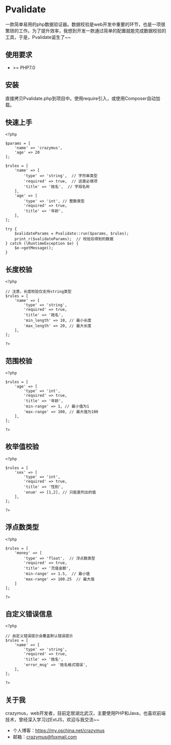 # Pvalidate
一款简单易用的php数据验证器。数据校验是web开发中重要的环节，也是一项很繁琐的工作。为了提升效率，我想到开发一款通过简单的配置就能完成数据校验的工具，于是，Pvalidate诞生了~~
## 使用要求
-  \>= PHP7.0

## 安装 
直接拷贝Pvalidate.php到项目中。使用require引入，或使用Composer自动加载。
## 快速上手
```
<?php 

$params = [
    'name' => 'crazymus',
    'age' => 20
];

$rules = [
    'name' => [
        'type' => 'string',  // 字符串类型
        'required' => true,  // 这是必填项
        'title' => '姓名',  // 字段名称 
    ],
    'age' => [
        'type' => 'int', // 整数类型 
        'required' => true,
        'title' => '年龄',
    ],
];

try {
    $validateParams = Pvalidate::run($params, $rules);
    print_r($validateParams);  // 校验后得到的数据
} catch (\RuntimeException $e) {
    $e->getMessage();
}
```

## 长度校验
```
<?php

// 注意，长度校验仅支持string类型
$rules = [
    'name' => [
        'type' => 'string',
        'required' => true,
        'title' => '姓名',
        'min_length' => 10, // 最小长度
        'max_length' => 20, // 最大长度 
    ],
];

?>
```

## 范围校验 
```
<?php 

$rules = [
    'age' => [
        'type' => 'int',
        'required' => true,
        'title' => '年龄',
        'min-range' => 1, // 最小值为1
        'max-range' => 100, // 最大值为100
    ],
];

?>
```

## 枚举值校验 
```
<?php 

$rules = [
    'sex' => [
        'type' => 'int',
        'required' => true,
        'title' => '性别',
        'enum' => [1,2], // 只能是列出的值 
    ],
];

?>
```

## 浮点数类型 
```
<?php 

$rules = [
    'money' => [
        'type' => 'float',  // 浮点数类型 
        'required' => true,
        'title' => '充值金额',
        'min-range' => 1.5,  // 最小值
        'max-range' => 100.25  // 最大值
    ]
];

?>
```

## 自定义错误信息 
```
<?php 

// 自定义错误提示会覆盖默认错误提示
$rules = [
    'name' => [
        'type' => 'string',
        'required' => true,
        'title' => '姓名',
        'error_msg' => '姓名格式错误',
    ],
];

?>
```

## 关于我 

crazymus，web开发者，目前定居湖北武汉，主要使用PHP和Java，也喜欢前端技术，曾经深入学习过ExtJS，欢迎与我交流~~
- 个人博客：https://my.oschina.net/crazymus
- 邮箱：crazymus@foxmail.com


